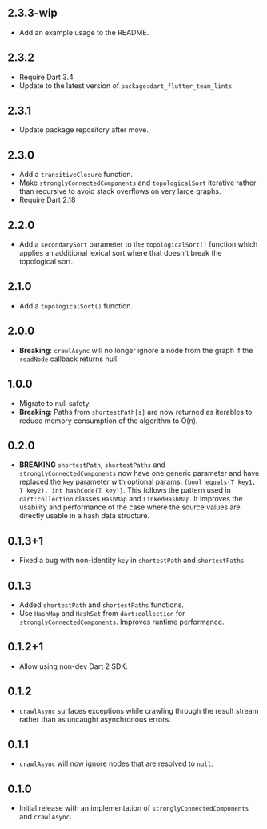 ## 2.3.3-wip

- Add an example usage to the README.

## 2.3.2

- Require Dart 3.4
- Update to the latest version of `package:dart_flutter_team_lints`.

## 2.3.1

- Update package repository after move.

## 2.3.0

- Add a `transitiveClosure` function.
- Make `stronglyConnectedComponents` and `topologicalSort` iterative rather than
  recursive to avoid stack overflows on very large graphs.
- Require Dart 2.18

## 2.2.0

- Add a `secondarySort` parameter to the `topologicalSort()` function which
  applies an additional lexical sort where that doesn't break the topological
  sort.

## 2.1.0

- Add a `topologicalSort()` function.

## 2.0.0

- **Breaking**: `crawlAsync` will no longer ignore a node from the graph if the
  `readNode` callback returns null.

## 1.0.0

- Migrate to null safety.
- **Breaking**: Paths from `shortestPath[s]` are now returned as iterables to
  reduce memory consumption of the algorithm to O(n).

## 0.2.0

- **BREAKING** `shortestPath`, `shortestPaths` and `stronglyConnectedComponents`
  now have one generic parameter and have replaced the `key` parameter with
  optional params: `{bool equals(T key1, T key2), int hashCode(T key)}`.
  This follows the pattern used in `dart:collection` classes `HashMap` and 
  `LinkedHashMap`. It improves the usability and performance of the case where
  the source values are directly usable in a hash data structure.

## 0.1.3+1

- Fixed a bug with non-identity `key` in `shortestPath` and `shortestPaths`.

## 0.1.3

- Added `shortestPath` and `shortestPaths` functions.
- Use `HashMap` and `HashSet` from `dart:collection` for
  `stronglyConnectedComponents`. Improves runtime performance.

## 0.1.2+1

- Allow using non-dev Dart 2 SDK.

## 0.1.2

- `crawlAsync` surfaces exceptions while crawling through the result stream
  rather than as uncaught asynchronous errors.

## 0.1.1

- `crawlAsync` will now ignore nodes that are resolved to `null`.

## 0.1.0

- Initial release with an implementation of `stronglyConnectedComponents` and
  `crawlAsync`.
